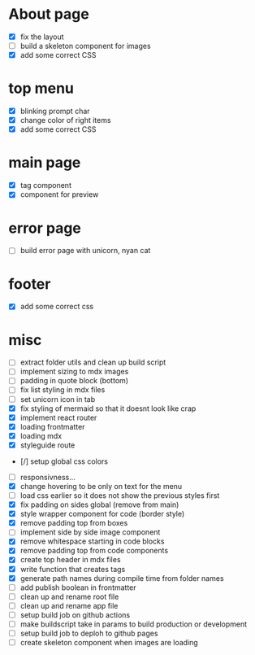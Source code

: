# About page
- [x] fix the layout
- [ ] build a skeleton component for images
- [x] add some correct CSS

# top menu
- [x] blinking prompt char
- [x] change color of right items
- [x] add some correct CSS

# main page
- [x] tag component
- [x] component for preview

# error page
- [ ] build error page with unicorn, nyan cat

# footer
- [x] add some correct css

# misc
- [ ] extract folder utils and clean up build script
- [ ] implement sizing to mdx images
- [ ] padding in quote block (bottom)
- [ ] fix list styling in mdx files
- [ ] set unicorn icon in tab
- [x] fix styling of mermaid so that it doesnt look like crap
- [x] implement react router
- [x] loading frontmatter
- [x] loading mdx
- [x] styleguide route
- [/] setup global css colors
- [ ] responsivness...
- [x] change hovering to be only on text for the menu
- [ ] load css earlier so it does not show the previous styles first
- [x] fix padding on sides global (remove from main)
- [x] style wrapper component for code (border style)
- [x] remove padding top from boxes
- [ ] implement side by side image component
- [x] remove whitespace starting in code blocks
- [x] remove padding top from code components
- [x] create top header in mdx files
- [x] write function that creates tags
- [x] generate path names during compile time from folder names
- [ ] add publish boolean in frontmatter
- [ ] clean up and rename root file
- [ ] clean up and rename app file
- [ ] setup build job on github actions
- [ ] make buildscript take in params to build production or development
- [ ] setup build job to deploh to github pages
- [ ] create skeleton component when images are loading
